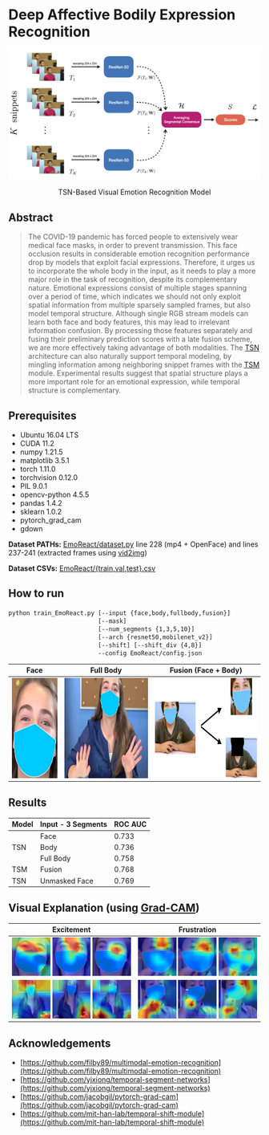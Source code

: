 # Deep Affective Bodily Expression Recognition

<img src="https://github.com/nkegke/files/blob/main/thesis/baseline.png" alt="face" style="width: 55vw;"/>
<p align="center">
TSN-Based Visual Emotion Recognition Model
</p>

## Abstract
> The COVID-19 pandemic has forced people to extensively wear medical face masks, in order to prevent transmission. This face occlusion results in considerable emotion recognition performance drop by models that exploit facial expressions. Therefore, it urges us to incorporate the whole body in the input, as it needs to play a more major role in the task of recognition, despite its complementary nature. Emotional expressions consist of multiple stages spanning over a period of time, which indicates we should not only exploit spatial information from multiple sparsely sampled frames, but also model temporal structure. Although single RGB stream models can learn both face and body features, this may lead to irrelevant information confusion. By processing those features separately and fusing their preliminary prediction scores with a late fusion scheme, we are more effectively taking advantage of both modalities. The [TSN](https://github.com/yjxiong/temporal-segment-networks) architecture can also naturally support temporal modeling, by mingling information among neighboring snippet frames with the [TSM](https://github.com/mit-han-lab/temporal-shift-module) module. Experimental results suggest that spatial structure plays a more important role for an emotional expression, while temporal structure is complementary.

## Prerequisites

* Ubuntu 16.04 LTS
* CUDA 11.2
* numpy 1.21.5
* matplotlib 3.5.1
* torch 1.11.0
* torchvision 0.12.0
* PIL 9.0.1
* opencv-python 4.5.5
* pandas 1.4.2
* sklearn 1.0.2
* pytorch_grad_cam
* gdown

**Dataset PATHs:** [EmoReact/dataset.py](EmoReact/dataset.py) line 228 (mp4 + OpenFace) and lines 237-241 (extracted frames using [vid2img](tools/vid2img_emoreact_mask.py))

**Dataset CSVs:** [EmoReact/{train,val,test}.csv](EmoReact/train.csv)

## How to run
```
python train_EmoReact.py [--input {face,body,fullbody,fusion}]
                         [--mask]
                         [--num_segments {1,3,5,10}]
                         [--arch {resnet50,mobilenet_v2}]
                         [--shift] [--shift_div {4,8}]
                         --config EmoReact/config.json
```

Face |  Full Body | Fusion (Face + Body)
:-------:|:----------:|:----------:
<img src="https://github.com/nkegke/files/blob/main/thesis/face_mask.png" alt="face" style="width:151px; height:200px"/> | <img src="https://github.com/nkegke/files/blob/main/thesis/body_mask.png" alt="face" style="width:305px; height:200px"/> | <img src="https://github.com/nkegke/files/blob/main/thesis/fusion.png" alt="face" style="width:370px; height:200px"/>


## Results

<table>
    <thead>
        <tr>
            <th>Model</th>
            <th>Input - 3 Segments</th>
            <th>ROC AUC</th>
        </tr>
    </thead>
    <tbody>
        <tr>
            <td rowspan=3>TSN</td>
            <td>Face</td>
            <td>0.733</td>
        </tr>
        <tr>
            <td>Body</td>
            <td>0.736</td>
        </tr>
        <tr>
            <td>Full Body</td>
            <td>0.758</td>
        </tr>
        <tr>
            <td>TSM</td>
            <td>Fusion</td>
            <td>0.768</td>
        </tr>
        <tr>
            <td>TSN</td>
            <td>Unmasked Face</td>
            <td>0.769</td>
        </tr>
    </tbody>
</table>


## Visual Explanation (using [Grad-CAM](https://github.com/jacobgil/pytorch-grad-cam))

Excitement | Frustration
:---------:|:----------:
<img src="https://github.com/nkegke/files/blob/main/thesis/ef1.png" alt="face" style="width: 8vw;"/> <img src="https://github.com/nkegke/files/blob/main/thesis/ef2.png" alt="face" style="width: 8vw;"/> <img src="https://github.com/nkegke/files/blob/main/thesis/ef3.png" alt="face" style="width: 8vw;"/> | <img src="https://github.com/nkegke/files/blob/main/thesis/ff1.png" alt="face" style="width: 8vw;"/> <img src="https://github.com/nkegke/files/blob/main/thesis/ff2.png" alt="face" style="width: 8vw;"/> <img src="https://github.com/nkegke/files/blob/main/thesis/ff3.png" alt="face" style="width: 8vw;"/>
<img src="https://github.com/nkegke/files/blob/main/thesis/eb1.png" alt="face" style="width: 8vw;"/> <img src="https://github.com/nkegke/files/blob/main/thesis/eb2.png" alt="face" style="width: 8vw;"/> <img src="https://github.com/nkegke/files/blob/main/thesis/eb3.png" alt="face" style="width: 8vw;"/> | <img src="https://github.com/nkegke/files/blob/main/thesis/fb1.png" alt="face" style="width: 8vw;"/> <img src="https://github.com/nkegke/files/blob/main/thesis/fb2.png" alt="face" style="width: 8vw;"/> <img src="https://github.com/nkegke/files/blob/main/thesis/fb3.png" alt="face" style="width: 8vw;"/>

## Acknowledgements

* [https://github.com/filby89/multimodal-emotion-recognition](https://github.com/filby89/multimodal-emotion-recognition)
* [https://github.com/yjxiong/temporal-segment-networks](https://github.com/yjxiong/temporal-segment-networks)
* [https://github.com/jacobgil/pytorch-grad-cam](https://github.com/jacobgil/pytorch-grad-cam)
* [https://github.com/mit-han-lab/temporal-shift-module](https://github.com/mit-han-lab/temporal-shift-module)
